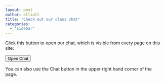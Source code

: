 ```yaml
---
layout: post
author: elliott
title: "Check out our class chat"
categories:
  - "sidebar"
---
```


Click this button to open our chat, which is visible from every page on this site:

<button class="primary large js-gitter-toggle-chat-button text-center">Open Chat</button>

You can also use the Chat button in the upper right hand corner of the page.
